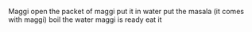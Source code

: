 Maggi
open the packet of maggi 
put it in water
put the masala (it comes with maggi)
boil the water 
maggi is ready
eat it
